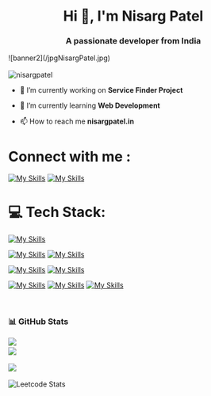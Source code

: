<h1 align="center">Hi 👋, I'm Nisarg Patel</h1>
<h3 align="center">A passionate developer from India</h3>
<!-- <img alt="Coding" width="auto" src="https://raw.githubusercontent.com/ptlnisarg31/ptlnisarg31/main/jpgNisarg%20Patel.jpg"> -->
![banner2](/jpgNisargPatel.jpg)

</br>
</br>
 <img src="https://komarev.com/ghpvc/?username=nisargpatel&label=Profile%20views&color=lightgrey&style=flat-square&abbreviated=true" alt="nisargpatel" />

- 🔭 I’m currently working on **Service Finder Project**

- 🌱 I’m currently learning **Web Development**

- 📫 How to reach me **nisargpatel.in**

# Connect with me :

[![My Skills](https://skills.thijs.gg/icons?i=linkedin)](https://www.linkedin.com/in/nrgptl/)
[![My Skills](https://skills.thijs.gg/icons?i=devto)](https://dev.to/ptlnisarg31)

# 💻 Tech Stack:

<!-- [![My Skills](https://skills.thijs.gg/icons?i=c,cpp)](https://skills.thijs.gg) -->

[![My Skills](https://skills.thijs.gg/icons?i=java,dart)](https://skills.thijs.gg)

[![My Skills](https://skills.thijs.gg/icons?i=figma,photoshop)](https://skills.thijs.gg)
[![My Skills](https://skills.thijs.gg/icons?i=git,github,docker)](https://skills.thijs.gg)

[![My Skills](https://skills.thijs.gg/icons?i=html,css,js,tailwindcss,bootstrap)](https://skills.thijs.gg)
[![My Skills](https://skills.thijs.gg/icons?i=react,nodejs,express,mongodb,flutter)](https://skills.thijs.gg)

[![My Skills](https://skills.thijs.gg/icons?i=php,mysql)](https://skills.thijs.gg)
[![My Skills](https://skills.thijs.gg/icons?i=firebase,postman)](https://skills.thijs.gg)
[![My Skills](https://skills.thijs.gg/icons?i=vite,vercel,netlify)](https://skills.thijs.gg)

<!-- [![My Skills](https://skills.thijs.gg/icons?i=gcp,aws)](https://skills.thijs.gg) -->

</br>
<h3>📊 GitHub Stats</h3>

![](https://github-readme-stats.vercel.app/api?username=ptlnisarg31&theme=nord&hide_border=true&include_all_commits=false&count_private=false)<br/>
![](https://github-readme-streak-stats.herokuapp.com/?user=ptlnisarg31&theme=nord&hide_border=true)<br/>

<img src="https://user-images.githubusercontent.com/73097560/115834477-dbab4500-a447-11eb-908a-139a6edaec5c.gif">

</br>

![Leetcode Stats](https://leetcard.jacoblin.cool/d22ce170?theme=nord&ext=heatmap)
